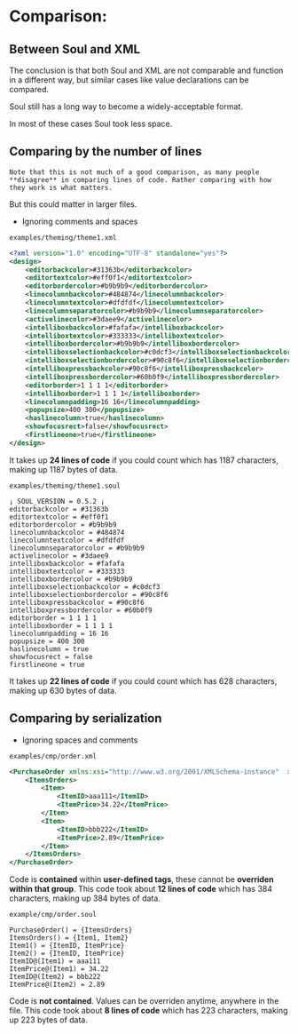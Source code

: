 # Comparison:
## Between Soul and XML

The conclusion is that both Soul and XML are not comparable and function in a different way, but similar cases like value declarations can be compared.

Soul still has a long way to become a widely-acceptable format.

In most of these cases Soul took less space.

## Comparing by the number of lines
`Note that this is not much of a good comparison, as many people **disagree** in comparing lines of code. Rather comparing with how they work is what matters.`

But this could matter in larger files.

- Ignoring comments and spaces

`examples/theming/theme1.xml`
```xml
<?xml version="1.0" encoding="UTF-8" standalone="yes"?>
<design>
    <editorbackcolor>#31363b</editorbackcolor>
    <editortextcolor>#eff0f1</editortextcolor>
    <editorbordercolor>#b9b9b9</editorbordercolor>
    <linecolumnbackcolor>#484874</linecolumnbackcolor>
    <linecolumntextcolor>#dfdfdf</linecolumntextcolor>
    <linecolumnseparatorcolor>#b9b9b9</linecolumnseparatorcolor>
    <activelinecolor>#3daee9</activelinecolor>
    <intelliboxbackcolor>#fafafa</intelliboxbackcolor>
    <intelliboxtextcolor>#333333</intelliboxtextcolor>
    <intelliboxbordercolor>#b9b9b9</intelliboxbordercolor>
    <intelliboxselectionbackcolor>#c0dcf3</intelliboxselectionbackcolor>
    <intelliboxselectionbordercolor>#90c8f6</intelliboxselectionbordercolor>
    <intelliboxpressbackcolor>#90c8f6</intelliboxpressbackcolor>
    <intelliboxpressbordercolor>#60b0f9</intelliboxpressbordercolor>
    <editorborder>1 1 1 1</editorborder>
    <intelliboxborder>1 1 1 1</intelliboxborder>
    <linecolumnpadding>16 16</linecolumnpadding>
    <popupsize>400 300</popupsize>
    <haslinecolumn>true</haslinecolumn>
    <showfocusrect>false</showfocusrect>
    <firstlineone>true</firstlineone>
</design>
```
It takes up **24 lines of code** if you could count which has 1187 characters, making up 1187 bytes of data.

`examples/theming/theme1.soul`
```
¡ SOUL_VERSION = 0.5.2 ¡
editorbackcolor = #31363b
editortextcolor = #eff0f1
editorbordercolor = #b9b9b9
linecolumnbackcolor = #484874
linecolumntextcolor = #dfdfdf
linecolumnseparatorcolor = #b9b9b9
activelinecolor = #3daee9
intelliboxbackcolor = #fafafa
intelliboxtextcolor = #333333
intelliboxbordercolor = #b9b9b9
intelliboxselectionbackcolor = #c0dcf3
intelliboxselectionbordercolor = #90c8f6
intelliboxpressbackcolor = #90c8f6
intelliboxpressbordercolor = #60b0f9
editorborder = 1 1 1 1
intelliboxborder = 1 1 1 1
linecolumnpadding = 16 16
popupsize = 400 300
haslinecolumn = true
showfocusrect = false
firstlineone = true
```

It takes up **22 lines of code** if you could count which has 628 characters, making up 630 bytes of data.

## Comparing by serialization
- Ignoring spaces and comments

`examples/cmp/order.xml`
```xml
<PurchaseOrder xmlns:xsi="http://www.w3.org/2001/XMLSchema-instance"  xmlns:xsd="http://www.w3.org/2001/XMLSchema">
    <ItemsOrders>
        <Item>
            <ItemID>aaa111</ItemID>
            <ItemPrice>34.22</ItemPrice>
        </Item>
        <Item>
            <ItemID>bbb222</ItemID>
            <ItemPrice>2.89</ItemPrice>
        </Item>
    </ItemsOrders>
</PurchaseOrder>
```
Code is **contained** within **user-defined tags**, these cannot be **overriden within that group**. This code took about **12 lines of code** which has 384 characters, making up 384 bytes of data.

`example/cmp/order.soul`
```
PurchaseOrder() = {ItemsOrders}
ItemsOrders() = {Item1, Item2}
Item1() = {ItemID, ItemPrice}
Item2() = {ItemID, ItemPrice}
ItemID@(Item1) = aaa111
ItemPrice@(Item1) = 34.22
ItemID@(Item2) = bbb222
ItemPrice@(Item2) = 2.89
```

Code is **not contained**. Values can be overriden anytime, anywhere in the file. This code took about **8 lines of code** which has 223 characters, making up 223 bytes of data.
